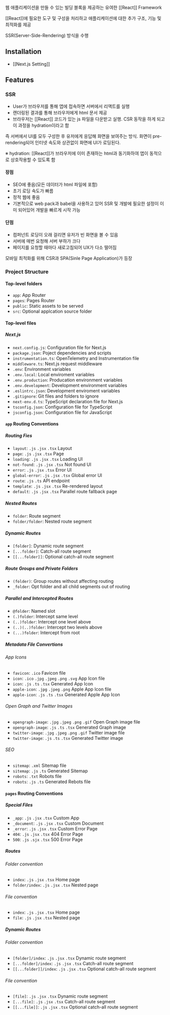 웹 애플리케이션을 만들 수 있는 빌딩 블록을 제공하는 유여한 [[React]] Framework

[[React]]에 필요한 도구 및 구성을 처리하고 애플리케이션에 대한 추가 구조, 기능 및 최적화를 제공

SSR(Server-Side-Rendering) 방식을 수행
## Installation
+ [[Next.js Setting]]
## Features
### SSR
+ User가 브라우저를 통해 앱에 접속하면 서버에서 리액트를 실행
+ 랜더링된 결과를 통해 브라우저에게 html 문서 제공
+ 브라우저는 [[React]] 코드가 있는 js 파일을 다운받고 실행. CSR 동작을 하게 되고 이 과정을 hydration이라고 함

즉 서버에서 UI를 모두 구성한 후 유저에게 응답해 화면을 보여주는 방식. 화면이 pre-rendering되어 인터넷 속도와 상관없이 화면에 UI가 로딩된다.

※ hydration: [[React]]가 브라우저에 이미 존재하는 html과 동기화하여 앱이 동적으로 상호작용할 수 있도록 함

#### 장점
+ SEO에 좋음(모든 데이터가 html 파일에 포함)
+ 초기 로딩 속도가 빠름
+ 정적 웹에 좋음
+ 기본적으로 web pack과 babel을 사용하고 있어 SSR 및 개발에 필요한 설정이 이미 되어있어 개발을 빠르게 시작 가능
#### 단점
+ 컴퍼넌트 로딩이 오래 걸리면 유저가 빈 화면을 볼 수 있음
+ 서버에 매번 요청해 서버 부하가 크다
+ 페이지를 요청할 때마다 새로고침되어 UX가 다소 떨어짐

모바일 최적화를 위해 CSR과 SPA(Sinle Page Application)가 등장

### Project Structure
#### Top-level folders
+ `app`: App Router
+ `pages`: Pages Router
+ `public`: Static assets to be served
+ `src`: Optional applcation source folder
#### Top-level files
##### Next.js
+ `next.config.js`: Configuration file for Next.js
+ `package.json`: Poject dependencies and scripts
+ `instrumentation.ts`: OpenTelemetry and Instrumentation file
+ `middleware.ts`: Next.js request middleware
+ `.env`: Environment variables
+ `.env.local`: Local enviroment variables
+ `.env.production`: Producation environment variables
+ `.env.development`: Development environment variables
+ `.eslintrc.json`: Development enviroment variables
+ `.gitignore`: Git files and folders to ignore
+ `next-env.d.ts`: TypeScript declaration file for Next.js
+ `tsconfig.json`: Configuration file for TypeScript
+ `jsconfig.json`: Configuration file for JavaScript
#### `app` Routing Conventions
##### Routing Fies
+ `layout`: `.js` `.jsx` `.tsx` Layout
+ `page`: `.js` `.jsx` `.tsx` Page
+ `loading`: `.js` `.jsx` `.tsx` Loading UI
+ `not-found`: `.js` `.jsx` `.tsx` Not found UI
+ `error`: `.js` `.jsx` `.tsx` Error UI
+ `global-error`: `.js` `.jsx` `.tsx` Global error UI
+ `route`: `.js` `.ts` API endpoint
+ `template`: `.js` `.jsx` `.tsx` Re-rendered layout
+ `default`: `.js` `.jsx` `.tsx` Parallel route fallback page
##### Nested Routes
+ `folder`: Route segment
+ `folder/folder`: Nested route segment
##### Dynamic Routes
+ `[folder]`: Dynamic route segment
+ `[...folder]`: Catch-all route segment
+ `[[...folder]]`: Optional catch-all route segment
##### Route Groups and Private Folders
+ `(folder)`: Group routes without affecting routing
+ `_folder`: Opt folder and all child segments out of routing
##### Parallel and Intercepted Routes
+ `@folder`: Named slot
+ `(.)folder`: Intercept same level
+ `(..)folder`: Intercept one level above
+ `(..)(..)folder`: Intercept two levels above
+ `(...)folder`: Intercept from root
##### Metadata File Convertions
###### App Icons
+ `favicon`: `.ico` Favicon file
+ `icon`: `.ico` `.jpg` `.jpeg` `.png` `.svg` App Icon file
+ `icon`: `.js` `.ts` `.tsx` Generated App Icon
+ `apple-icon`: `.jpg` `.jpeg` `.png` Apple App Icon file
+ `apple-icon`: `.js` `.ts` `.tsx` Generated Apple App Icon
###### Open Graph and Twitter Images
+ `opengraph-image`: `.jpg` `.jpeg` `.png` `.gif` Open Graph image file
+ `opengraph-image`: `.js` `.ts` `.tsx`  Generated Graph image
+ `twitter-image`: `.jpg` `.jpeg` `.png` `.gif` Twitter image file
+ `twitter-image`: `.js` `.ts` `.tsx`  Generated Twitter image
###### SEO
+ `sitemap`: `.xml` Sitemap file
+ `sitemap`: `.js` `.ts` Generated Sitemap
+ `robots`: `.txt` Robots file
+ `robots`: `.js` `.ts` Generated Rebots file
#### `pages` Routing Conventions
##### Special Files
+ `_app`: `.js` `.jsx` `.tsx` Custom App
+ `_document`: `.js` `.jsx` `.tsx` Custom Document
+ `_error`: `.js` `.jsx` `.tsx` Custom Error Page
+ `404`: `.js` `.jsx` `.tsx` 404 Error Page
+ `500`: `.js` `.sjx` `.tsx` 500 Error Page
##### Routes
###### Folder convention
+ `index`: `.js` `.jsx` `.tsx` Home page
+ `folder/index`: `.js` `.jsx` `.tsx` Nested page
###### File convention
+ `index`: `.js` `.jsx` `.tsx` Home page
+ `file`: `.js` `.jsx` `.tsx` Nested page
##### Dynamic Routes
###### Folder convention
+ `[folder]/index`: `.js` `.jsx` `.tsx` Dynamic route segment
+ `[...folder]/index`: `.js` `.jsx` `.tsx` Catch-all route segment
+ `[[...folder]]/index`: `.js` `.jsx` `.tsx` Optional catch-all route segment
###### File convention
+ `[file]`: `.js` `.jsx` `.tsx` Dynamic route segment
+ `[...file]`: `.js` `.jsx` `.tsx` Catch-all route segment
+ `[[...file]]`: `.js` `.jsx` `.tsx` Optional catch-all route segment